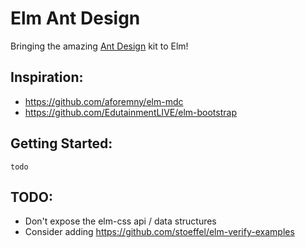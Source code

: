 # Elm Ant Design

Bringing the amazing [Ant Design](https://ant.design) kit to Elm!

## Inspiration:
- https://github.com/aforemny/elm-mdc
- https://github.com/EdutainmentLIVE/elm-bootstrap


## Getting Started:

`todo`

## TODO:
- Don't expose the elm-css api / data structures
- Consider adding https://github.com/stoeffel/elm-verify-examples
